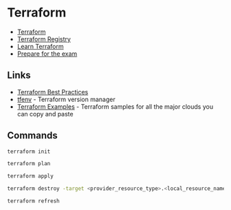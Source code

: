 # Terraform

- [Terraform](https://www.terraform.io/)
- [Terraform Registry](https://registry.terraform.io/)
- [Learn Terraform](https://learn.hashicorp.com/terraform)
- [Prepare for the exam](https://www.hashicorp.com/certification/terraform-associate)

## Links

- [Terraform Best Practices](https://www.terraform-best-practices.com/)
- [tfenv](https://github.com/tfutils/tfenv) - Terraform version manager
- [Terraform Examples](https://github.com/futurice/terraform-examples) - Terraform samples for all the major clouds you can copy and paste

## Commands

```sh
terraform init
```
```sh
terraform plan
```
```sh
terraform apply
```
```sh
terraform destroy -target <provider_resource_type>.<local_resource_name>
```
```sh
terraform refresh
```
